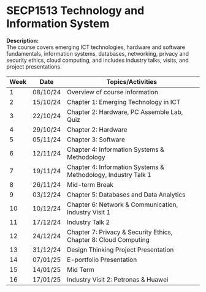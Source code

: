 # SECP1513 Technology and Information System
 
**Description:**  
The course covers emerging ICT technologies, hardware and software fundamentals, information systems, databases, networking, privacy and security ethics, cloud computing, and includes industry talks, visits, and project presentations.

<table>
  <thead>
    <tr>
      <th>Week</th>
      <th>Date</th>
      <th>Topics/Activities</th>
    </tr>
  </thead>
  <tbody>
    <tr>
      <td>1</td>
      <td>08/10/24</td>
      <td>Overview of course information</td>
    </tr>
    <tr>
      <td>2</td>
      <td>15/10/24</td>
      <td>Chapter 1: Emerging Technology in ICT</td>
    </tr>
    <tr>
      <td>3</td>
      <td>22/10/24</td>
      <td>Chapter 2: Hardware, PC Assemble Lab, Quiz</td>
    </tr>
    <tr>
      <td>4</td>
      <td>29/10/24</td>
      <td>Chapter 2: Hardware</td>
    </tr>
    <tr>
      <td>5</td>
      <td>05/11/24</td>
      <td>Chapter 3: Software</td>
    </tr>
    <tr>
      <td>6</td>
      <td>12/11/24</td>
      <td>Chapter 4: Information Systems & Methodology</td>
    </tr>
    <tr>
      <td>7</td>
      <td>19/11/24</td>
      <td>Chapter 4: Information Systems & Methodology, Industry Talk 1</td>
    </tr>
    <tr>
      <td>8</td>
      <td>26/11/24</td>
      <td>Mid-term Break</td>
    </tr>
    <tr>
      <td>9</td>
      <td>03/12/24</td>
      <td>Chapter 5: Databases and Data Analytics</td>
    </tr>
    <tr>
      <td>10</td>
      <td>10/12/24</td>
      <td>Chapter 6: Network & Communication, Industry Visit 1</td>
    </tr>
    <tr>
      <td>11</td>
      <td>17/12/24</td>
      <td>Industry Talk 2</td>
    </tr>
    <tr>
      <td>12</td>
      <td>24/12/24</td>
      <td>Chapter 7: Privacy & Security Ethics, Chapter 8: Cloud Computing</td>
    </tr>
    <tr>
      <td>13</td>
      <td>31/12/24</td>
      <td>Design Thinking Project Presentation</td>
    </tr>
    <tr>
      <td>14</td>
      <td>07/01/25</td>
      <td>E-portfolio Presentation</td>
    </tr>
    <tr>
      <td>15</td>
      <td>14/01/25</td>
      <td>Mid Term</td>
    </tr>
    <tr>
      <td>16</td>
      <td>17/01/25</td>
      <td>Industry Visit 2: Petronas & Huawei</td>
    </tr>
  </tbody>
</table>
